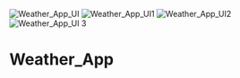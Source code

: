 ![Weather_App_UI](https://github.com/user-attachments/assets/a1d98aaf-9cc6-47e4-b8e1-7e228202d12c)
![Weather_App_UI1](https://github.com/user-attachments/assets/daf49e51-6454-4142-8839-031674ad2f97)
![Weather_App_UI2](https://github.com/user-attachments/assets/caf52542-4cf7-48c8-b333-4d0bfa90e2bd)
![Weather_App_UI 3](https://github.com/user-attachments/assets/6f5be8ae-350b-4ca9-958c-fdf343d118fc)
# Weather_App
